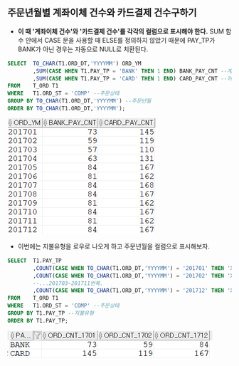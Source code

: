 ## 주문년월별 계좌이체 건수와 카드결제 건수구하기
- **이 때 '계좌이체 건수'와 '카드결제 건수'를 각각의 컬럼으로 표시해야 한다.** SUM 함수 안에서 CASE 문을 사용할 때 ELSE를 정의하지 않았기 때문에 PAY_TP가 BANK가 아닌 경우는 자동으로 NULL로 치환된다.
```sql
SELECT  TO_CHAR(T1.ORD_DT,'YYYYMM') ORD_YM
        ,SUM(CASE WHEN T1.PAY_TP = 'BANK' THEN 1 END) BANK_PAY_CNT --계좌이체 건수
        ,SUM(CASE WHEN T1.PAY_TP = 'CARD' THEN 1 END) CARD_PAY_CNT --카드결제 건수
FROM    T_ORD T1
WHERE   T1.ORD_ST = 'COMP' --주문상태
GROUP BY TO_CHAR(T1.ORD_DT,'YYYYMM') --주문년월
ORDER BY TO_CHAR(T1.ORD_DT,'YYYYMM');
```
<img src="picture/그림51.png" height="50%" />

- 이번에는 지불유형을 로우로 나오게 하고 주문년월을 컬럼으로 표시해보자.
```sql
SELECT  T1.PAY_TP
        ,COUNT(CASE WHEN TO_CHAR(T1.ORD_DT,'YYYYMM') = '201701' THEN 'X' END) ORD_CNT_1701
        ,COUNT(CASE WHEN TO_CHAR(T1.ORD_DT,'YYYYMM') = '201702' THEN 'X' END) ORD_CNT_1702
        --...201703~201711반복.
        ,COUNT(CASE WHEN TO_CHAR(T1.ORD_DT,'YYYYMM') = '201712' THEN 'X' END) ORD_CNT_1712
FROM    T_ORD T1
WHERE   T1.ORD_ST = 'COMP' --주문상태
GROUP BY T1.PAY_TP --지불유형
ORDER BY T1.PAY_TP;
```
<img src="picture/그림52.png"  />